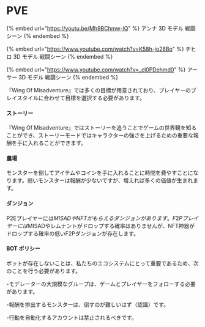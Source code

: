 # PVE

{% embed url="https://youtu.be/Mh9BChmw-lQ" %}
アンナ 3D モデル 戦闘シーン
{% endembed %}

{% embed url="https://www.youtube.com/watch?v=K58h-jo26Bo" %}
チヒロ 3D モデル 戦闘シーン
{% endembed %}

{% embed url="https://www.youtube.com/watch?v=_cl0PDehmd0" %}
アーサー 3D モデル 戦闘シーン
{% endembed %}

『Wing Of Misadventure』では多くの目標が用意されており、プレイヤーのプレイスタイルに合わせて目標を選択する必要があります。

#### ストーリー

『Wing Of Misadventure』ではストーリーを追うことでゲームの世界観を知ることができ、ストーリーモードではキャラクターの強さを上げるための重要な報酬を手に入れることができます。

#### 農場

モンスターを倒してアイテムやコインを手に入れることに時間を費やすことになります。弱いモンスターは報酬が少ないですが、増えれば多くの価値が生まれます。

#### ダンジョン

P2Eプレイヤーには$MISADやNFTがもらえるダンジョンがあります。
F2Pプレイヤーには$MISADやレムナントがドロップする確率はありませんが、NFT神器がドロップする確率の低いF2Pダンジョンが存在します。



#### BOT ポリシー

ボットが存在しないことは、私たちのエコシステムにとって重要であるため、次のことを行う必要があります。

-モデレーターの大規模なグループは、ゲームとプレイヤーをフォローする必要があります。

-報酬を排出するモンスターは、倒すのが難しいはず（認識）です。

-行動を自動化するアカウントは禁止されるべきです。
